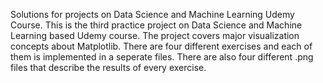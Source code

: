 Solutions for projects on Data Science and Machine Learning Udemy Course. This is the third practice project on Data Science and Machine Learning based Udemy course. The project covers major visualization concepts about Matplotlib. There are four different exercises and each of them is implemented in a seperate files. There are also four different .png files that describe the results of every exercise.




